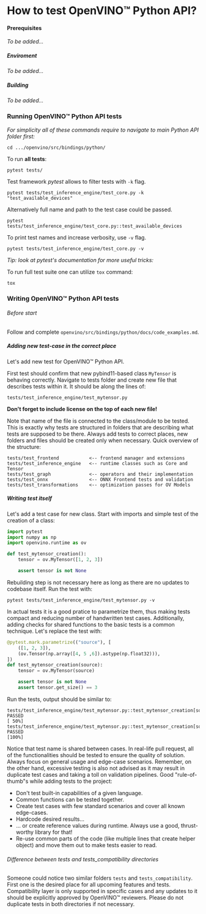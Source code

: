 # How to test OpenVINO:tm: Python API?
<!-- Do we keep it as is? -->

#### Prerequisites
<!-- Do we keep it here? -->
*To be added...*

##### Enviroment
<!-- Link to enviroment setup -->
*To be added...*

##### Building
<!-- Link to building instructions -->
*To be added...*

### Running OpenVINO:tm: Python API tests
*For simplicity all of these commands require to navigate to main Python API folder first:*
```shell
cd .../openvino/src/bindings/python/
```

To run **all tests**:
```shell
pytest tests/
```

Test framework *pytest* allows to filter tests with `-k` flag.
```shell
pytest tests/test_inference_engine/test_core.py -k "test_available_devices"
```

Alternatively full name and path to the test case could be passed.
```shell
pytest tests/test_inference_engine/test_core.py::test_available_devices
```

To print test names and increase verbosity, use `-v` flag.
```shell
pytest tests/test_inference_engine/test_core.py -v
```
*Tip: look at pytest's documentation for more useful tricks: <!-- Link to it -->*

To run full test suite one can utilize `tox` command:
```shell
tox
```

### Writing OpenVINO:tm: Python API tests
###### Before start
Follow and complete `openvino/src/bindings/python/docs/code_examples.md`.

##### Adding new test-case in the correct place
Let's add new test for OpenVINO:tm: Python API.

First test should confirm that new pybind11-based class `MyTensor` is behaving correctly. Navigate to tests folder and create new file that describes tests within it. It should be along the lines of:

    tests/test_inference_engine/test_mytensor.py


**Don't forget to include license on the top of each new file!**

Note that name of the file is connected to the class/module to be tested. This is exactly why tests are structured in folders that are describing what tests are supposed to be there. Always add tests to correct places, new folders and files should be created only when necessary. Quick overview of the structure:

    tests/test_frontend           <-- frontend manager and extensions
    tests/test_inference_engine   <-- runtime classes such as Core and Tensor
    tests/test_graph              <-- operators and their implementation
    tests/test_onnx               <-- ONNX Frontend tests and validation
    tests/test_transformations    <-- optimization passes for OV Models 

##### Writing test itself
Let's add a test case for new class. Start with imports and simple test of the creation of a class:
```python
import pytest
import numpy as np 
import openvino.runtime as ov

def test_mytensor_creation():
    tensor = ov.MyTensor([1, 2, 3])

    assert tensor is not None
```

Rebuilding step is not necessary here as long as there are no updates to codebase itself. Run the test with:
```shell
pytest tests/test_inference_engine/test_mytensor.py -v
```

In actual tests it is a good pratice to parametrize them, thus making tests compact and reducing number of handwritten test cases. Additionally, adding checks for shared functions to the basic tests is a common technique. Let's replace the test with:
```python
@pytest.mark.parametrize(("source"), [
    ([1, 2, 3]),
    (ov.Tensor(np.array([4, 5 ,6]).astype(np.float32))),
])
def test_mytensor_creation(source):
    tensor = ov.MyTensor(source)

    assert tensor is not None
    assert tensor.get_size() == 3
```

Run the tests, output should be similar to:
```shell
tests/test_inference_engine/test_mytensor.py::test_mytensor_creation[source0] PASSED                                                                                                                                    [ 50%]
tests/test_inference_engine/test_mytensor.py::test_mytensor_creation[source1] PASSED                                                                                                                                    [100%]
```

Notice that test name is shared between cases. In real-life pull request, all of the functionalities should be tested to ensure the quality of solution. Always focus on general usage and edge-case scenarios. Remember, on the other hand, excessive testing is also not advised as it may result in duplicate test cases and taking a toll on validation pipelines. Good "rule-of-thumb"s while adding tests to the project:
* Don't test built-in capabilities of a given language.
* Common functions can be tested together.
* Create test cases with few standard scenarios and cover all known edge-cases.  
* Hardcode desired results...
* ... or create reference values during runtime. Always use a good, thrust-worthy library for that!
* Re-use common parts of the code (like multiple lines that create helper object) and move them out to make tests easier to read.

###### Difference between *tests* and *tests_compatibility* directories
<!-- TO-DELETE when compatibility layer is no longer supported in the project -->
Someone could notice two similar folders `tests` and `tests_compatibility`. First one is the desired place for all upcoming features and tests. Compatibility layer is only supported in specific cases and any updates to it should be explicitly approved by OpenVINO:tm: reviewers. Please do not duplicate tests in both directories if not necessary.
